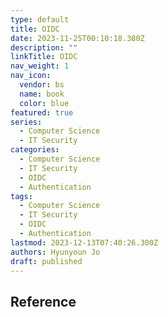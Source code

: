 ```yaml
---
type: default
title: OIDC
date: 2023-11-25T00:10:18.380Z
description: ""
linkTitle: OIDC
nav_weight: 1
nav_icon:
  vendor: bs
  name: book
  color: blue
featured: true
series:
  - Computer Science
  - IT Security
categories:
  - Computer Science
  - IT Security
  - OIDC
  - Authentication
tags:
  - Computer Science
  - IT Security
  - OIDC
  - Authentication
lastmod: 2023-12-13T07:40:26.300Z
authors: Hyunyoun Jo
draft: published
---
```


## Reference
